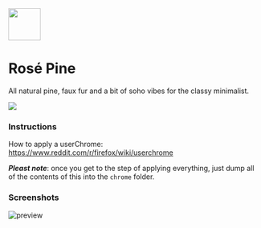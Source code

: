 <img src="https://github.com/rose-pine/rose-pine-theme/blob/master/assets/icon.png" width="64" />

# Rosé Pine

All natural pine, faux fur and a bit of soho vibes for the classy minimalist.

[![](https://img.shields.io/badge/Rosé%20Pine%20Theme-191724)](https://github.com/rose-pine/rose-pine-theme)

### Instructions

How to apply a userChrome: https://www.reddit.com/r/firefox/wiki/userchrome

***Pleast note***: once you get to the step of applying everything, just dump all of the contents of this into the `chrome` folder.

### Screenshots

![preview](https://i.imgur.com/cY40jzK.png)
